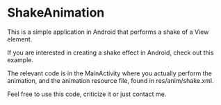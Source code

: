 # ShakeAnimation
This is a simple application in Android that performs a shake of a View element. 

If you are interested in creating a shake effect in Android, check out this example.

The relevant code is in the MainActivity where you actually perform the animation, and the animation resource file, found in res/anim/shake.xml.

Feel free to use this code, criticize it or just contact me.

